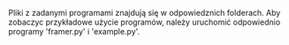 Pliki z zadanymi programami znajdują się w odpowiedznich folderach.
Aby zobaczyc przykładowe użycie programów, należy uruchomić odpowiednio programy 'framer.py' i 'example.py'.